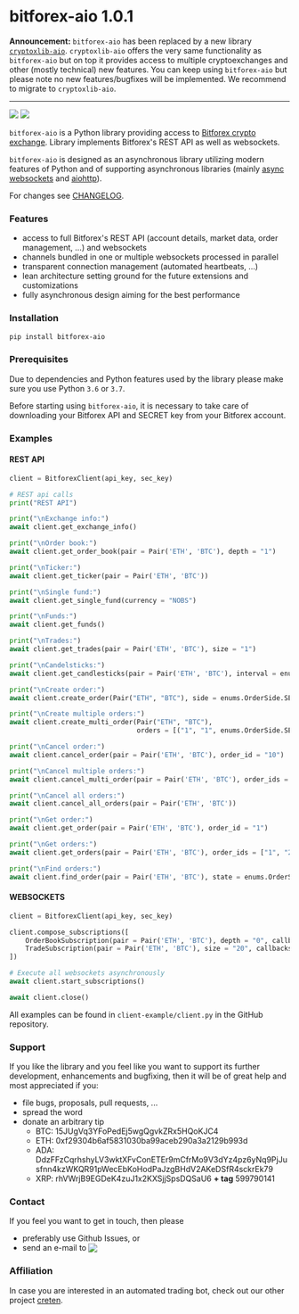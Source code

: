 # bitforex-aio 1.0.1

**Announcement:** `bitforex-aio` has been replaced by a new library [`cryptoxlib-aio`](https://github.com/nardew/cryptoxlib-aio). `cryptoxlib-aio` offers the very same functionality as `bitforex-aio` but on top it provides access to multiple cryptoexchanges and other (mostly technical) new features. You can keep using `bitforex-aio` but please note no new features/bugfixes will be implemented. We recommend to migrate to `cryptoxlib-aio`.

----

[![](https://img.shields.io/badge/python-3.6-blue.svg)](https://www.python.org/downloads/release/python-365/) [![](https://img.shields.io/badge/python-3.7-blue.svg)](https://www.python.org/downloads/release/python-374/)

`bitforex-aio` is a Python library providing access to [Bitforex crypto exchange](https://www.bitforex.com). Library implements Bitforex's REST API as well as websockets.

`bitforex-aio` is designed as an asynchronous library utilizing modern features of Python and of supporting asynchronous libraries (mainly [async websockets](https://websockets.readthedocs.io/en/stable/) and [aiohttp](https://aiohttp.readthedocs.io/en/stable/)).

For changes see [CHANGELOG](https://github.com/nardew/bitforex-aio/blob/master/CHANGELOG.md).

### Features
- access to full Bitforex's REST API (account details, market data, order management, ...) and websockets
- channels bundled in one or multiple websockets processed in parallel 
- transparent connection management (automated heartbeats, ...)
- lean architecture setting ground for the future extensions and customizations
- fully asynchronous design aiming for the best performance

### Installation
```bash
pip install bitforex-aio
```

### Prerequisites

Due to dependencies and Python features used by the library please make sure you use Python `3.6` or `3.7`.

Before starting using `bitforex-aio`, it is necessary to take care of downloading your Bitforex API and SECRET key from your Bitforex account.

### Examples
#### REST API
```python
client = BitforexClient(api_key, sec_key)

# REST api calls
print("REST API")

print("\nExchange info:")
await client.get_exchange_info()

print("\nOrder book:")
await client.get_order_book(pair = Pair('ETH', 'BTC'), depth = "1")

print("\nTicker:")
await client.get_ticker(pair = Pair('ETH', 'BTC'))

print("\nSingle fund:")
await client.get_single_fund(currency = "NOBS")

print("\nFunds:")
await client.get_funds()

print("\nTrades:")
await client.get_trades(pair = Pair('ETH', 'BTC'), size = "1")

print("\nCandelsticks:")
await client.get_candlesticks(pair = Pair('ETH', 'BTC'), interval = enums.CandelstickInterval.I_1W, size = "5")

print("\nCreate order:")
await client.create_order(Pair("ETH", "BTC"), side = enums.OrderSide.SELL, quantity = "1", price = "1")

print("\nCreate multiple orders:")
await client.create_multi_order(Pair("ETH", "BTC"),
                                orders = [("1", "1", enums.OrderSide.SELL), ("2", "1", enums.OrderSide.SELL)])

print("\nCancel order:")
await client.cancel_order(pair = Pair('ETH', 'BTC'), order_id = "10")

print("\nCancel multiple orders:")
await client.cancel_multi_order(pair = Pair('ETH', 'BTC'), order_ids = ["10", "20"])

print("\nCancel all orders:")
await client.cancel_all_orders(pair = Pair('ETH', 'BTC'))

print("\nGet order:")
await client.get_order(pair = Pair('ETH', 'BTC'), order_id = "1")

print("\nGet orders:")
await client.get_orders(pair = Pair('ETH', 'BTC'), order_ids = ["1", "2"])

print("\nFind orders:")
await client.find_order(pair = Pair('ETH', 'BTC'), state = enums.OrderState.PENDING)
```

#### WEBSOCKETS
```python
client = BitforexClient(api_key, sec_key)

client.compose_subscriptions([
    OrderBookSubscription(pair = Pair('ETH', 'BTC'), depth = "0", callbacks = [order_book_update]),
    TradeSubscription(pair = Pair('ETH', 'BTC'), size = "20", callbacks = [trade_update]),
])

# Execute all websockets asynchronously
await client.start_subscriptions()

await client.close()
```

All examples can be found in `client-example/client.py` in the GitHub repository.

### Support

If you like the library and you feel like you want to support its further development, enhancements and bugfixing, then it will be of great help and most appreciated if you:
- file bugs, proposals, pull requests, ...
- spread the word
- donate an arbitrary tip
  * BTC: 15JUgVq3YFoPedEj5wgQgvkZRx5HQoKJC4
  * ETH: 0xf29304b6af5831030ba99aceb290a3a2129b993d
  * ADA: DdzFFzCqrhshyLV3wktXFvConETEr9mCfrMo9V3dYz4pz6yNq9PjJusfnn4kzWKQR91pWecEbKoHodPaJzgBHdV2AKeDSfR4sckrEk79
  * XRP: rhVWrjB9EGDeK4zuJ1x2KXSjjSpsDQSaU6 **+ tag** 599790141

### Contact

If you feel you want to get in touch, then please

- preferably use Github Issues, or
- send an e-mail to <img src="http://safemail.justlikeed.net/e/8701dfa9bd62d1de196684aa746f9d32.png" border="0" align="absbottom">

### Affiliation

In case you are interested in an automated trading bot, check out our other project [creten](https://github.com/nardew/creten).
